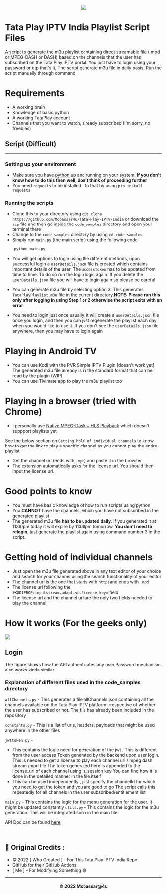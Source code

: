 <p align="center"><img src="https://www.tataplay.com/s3-api/v1/assets/others/intro-image-desktop.png" ></p>


# Tata Play IPTV India Playlist Script Files

A script to generate the m3u playlist containing direct streamable file (.mpd or MPEG-DASH or DASH) based on the channels that the user has subscribed on the Tata Play IPTV portal. You just have to login using your password or otp that's it, The script generate m3u file in daily basis, Run the script manually through command

# Requirements

+ A working brain
+ Knowledge of basic python
+ A working TataPlay account
+ Channels that you want to watch, already subscribed (I'm sorry, no freebies)

## Script (Difficult)

<hr>

### Setting up your environment

+ Make sure you have [python](https://www.python.org/downloads/) up and running on your system. **If you don't know how to do this then well, don't think of proceeding further**
+ You need `requests` to be installed. Do that by using ``pip install requests``

### Running the scripts
+ Clone this to your directory using ```git clone https://github.com/Mobassar4u/Tata-Play-IPTV-India``` or download the `zip` file and then go inside the `code_samples` directory and open your terminal there
+ Change to the ```code_samples``` directory by using  ```cd code_samples```
+ Simply run ```main.py``` (the main script) using the following code
```python
    python main.py
```
+ You will get options to login using the different methods, upon successful login a ```userDetails.json``` file is created which contains important details of the user. The ```accessToken``` has to be updated from time to time. To do so run the login logic again. If you delete the ```userDetails.json``` file you will have to login again so please be careful 

+ You can generate m3u file by selecting option 3. This generates ```TataPlayPlaylist.m3u``` file in the current directory.**NOTE: Please run this only after logging in using Step 1 or 2 otherwise the script exits with an error**

+ You need to login just once usually, it will create a `userDetails.json` file once you login, and then you can just regenerate the playlist each day when you would like to use it. If you don't see the `userDetails.json` file anywhere, then you may have to login again



# Playing in Android TV

+ You can use Kodi with the PVR Simple IPTV Plugin [doesn't work yet]. The generated m3u file already is in the standard format that can be read by the plugin (WIP)
+ You can use Tivimate app to play the m3u playlist too

# Playing in a browser (tried with Chrome)

+ I personally use [Native MPEG-Dash + HLS Playback](https://chrome.google.com/webstore/detail/native-mpeg-dash-%20-hls-pl/cjfbmleiaobegagekpmlhmaadepdeedn) which doesn't suppport playlists yet

See the below section on `Getting hold of individual channels` to know how to get the link to play a specific channel as you cannot play the entire playlist
+  Get the channel url (ends with ```.mpd```) and paste it in the browser
+ The extension automatically asks for the license url. You should then input the  license url.

  
# Good points to know

+ You must have basic knowledge of how to run scripts using python
+ You **CANNOT** have the channels, which you have not subscribed in the generated playlist
+ The generated m3u file **has to be updated daily**.
  If you generated it at 11:00pm today it will expire by 11:00pm tomorrow.
  **You don't need to relogin**, just generate the playlist again using command number 3 in the script.
  

# Getting hold of individual channels
- Just open the m3u file generated above in any text editor of your choice and search for your channel using the search functionality of your editor
- The channel url is the one that starts with `https`and ends with ```.mpd``` 
- The license url following the `#KODIPROP:inputstream.adaptive.license_key=` field
- The license url and the channel url are the only two fields needed to play the channel 



# How it works (For the geeks only)

![](images/TataPlay.png)



## Login 
The figure shows how the API authenticates any user.Password mechanism also works kinda similar

### Explanation of different files used in the code_samples directory

```allChannels.py``` - This generates a file allChannels.json containing all the channels available on the Tata Play IPTV platform irrespective of whether the user has subscribed or not. The file has already been included in the repository

```constants.py``` - This is a list of urls, headers, payloads that might be used anywhere in the other files

```jwttoken.py``` - 
+ This contains the logic need for generation of the jwt . This is different from the user access Token generated by the backend upon user login. This is needed to get a license to play each channel url / mpeg dash stream /mpd file
The token generated here is appended to the license_url of each channel using ls_session key
You can find how it is done in the detailed manner in the file itself
+ This can be used independently , just specify the channelId for which you need to get the token and you are good to go
The script calls this repeatedly for all channels in the user subscribed/entitlement list

```main.py``` - This contains the logic for the menu generation for the user. It might be updated constantly
```utils.py``` - This contains the logic for the m3u generation. This will be integrated soon in the main file

API Doc can be found [here](docs/apidoc.md)

<br>

## 📝 Original Credits :

* © 2022 [ Who Created ] - For This Tata Play IPTV India Repo
* GitHub for their GitHub Actions
* [ Me ] - For Modifying Something 😅

---
<h4 align='center'>© 2022 Mobassar@4u</h4>

<!-- DO NOT REMOVE THIS CREDIT 🤬 🤬 -->

